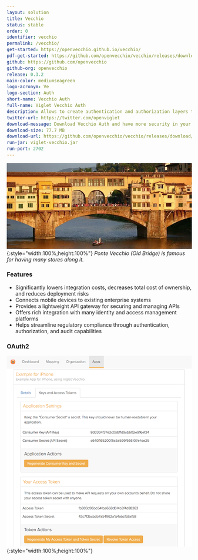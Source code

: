 ```yaml
---
layout: solution
title: Vecchio
status: stable
order: 0
identifier: vecchio
permalink: /vecchio/
get-started: https://openvecchio.github.io/vecchio/
pdf-get-started: https://github.com/openvecchio/vecchio/releases/download/v0.3.2/developer-guide.pdf
github: https://github.com/openvecchio
github-org: openvecchio
release: 0.3.2
main-color: mediumseagreen
logo-acronym: Ve
logo-section: Auth
short-name: Vecchio Auth
full-name: Viglet Vecchio Auth
description: Allows to create authentication and authorization layers to access API with proactive monitoring.
twitter-url: https://twitter.com/openviglet
download-message: Download Vecchio Auth and have more security in your environment.
download-size: 77.7 MB
download-url: https://github.com/openvecchio/vecchio/releases/download/v0.3.2/viglet-vecchio.jar
run-jar: viglet-vecchio.jar
run-port: 2702
---
```


![](/static_files/img/vecchio_bridge.jpg){:style="width:100%;height:100%"}
_Ponte Vecchio (Old Bridge) is famous for having many stores along it._

### Features

- Significantly lowers integration costs, decreases total cost of ownership, and reduces deployment risks
- Connects mobile devices to existing enterprise systems
- Provides a lightweight API gateway for securing and managing APIs
- Offers rich integration with many identity and access management platforms
- Helps streamline regulatory compliance through authentication, authorization, and audit capabilities

### OAuth2

![](/static_files/img/vecchio_oauth2.png){:style="width:100%;height:100%"}
